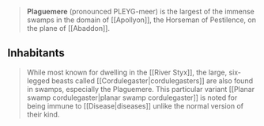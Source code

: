 > **Plaguemere** (pronounced PLEYG-meer) is the largest of the immense swamps in the domain of [[Apollyon]], the Horseman of Pestilence, on the plane of [[Abaddon]].


## Inhabitants

> While most known for dwelling in the [[River Styx]], the large, six-legged beasts called [[Cordulegaster|cordulegasters]] are also found in swamps, especially the Plaguemere. This particular variant [[Planar swamp cordulegaster|planar swamp cordulegaster]] is noted for being immune to [[Disease|diseases]] unlike the normal version of their kind.







